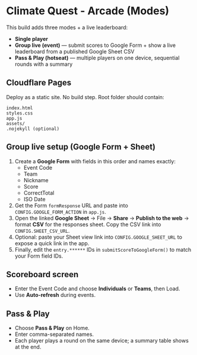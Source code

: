 # Climate Quest - Arcade (Modes)

This build adds three modes + a live leaderboard:
- **Single player**
- **Group live (event)** — submit scores to Google Form + show a live leaderboard from a published Google Sheet CSV
- **Pass & Play (hotseat)** — multiple players on one device, sequential rounds with a summary

## Cloudflare Pages
Deploy as a static site. No build step. Root folder should contain:
```
index.html
styles.css
app.js
assets/
.nojekyll (optional)
```

## Group live setup (Google Form + Sheet)
1. Create a **Google Form** with fields in this order and names exactly:
   - Event Code
   - Team
   - Nickname
   - Score
   - CorrectTotal
   - ISO Date
2. Get the Form `formResponse` URL and paste into `CONFIG.GOOGLE_FORM_ACTION` in `app.js`.
3. Open the linked **Google Sheet** → File → **Share** → **Publish to the web** → format **CSV** for the responses sheet. Copy the CSV link into `CONFIG.SHEET_CSV_URL`.
4. Optional: paste your Sheet view link into `CONFIG.GOOGLE_SHEET_URL` to expose a quick link in the app.
5. Finally, edit the `entry.******` IDs in `submitScoreToGoogleForm()` to match your Form field IDs.

## Scoreboard screen
- Enter the Event Code and choose **Individuals** or **Teams**, then Load.
- Use **Auto-refresh** during events.

## Pass & Play
- Choose **Pass & Play** on Home.
- Enter comma-separated names.
- Each player plays a round on the same device; a summary table shows at the end.
